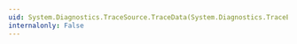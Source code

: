 ```yaml
---
uid: System.Diagnostics.TraceSource.TraceData(System.Diagnostics.TraceEventType,System.Int32,System.Object)
internalonly: False
---
```

